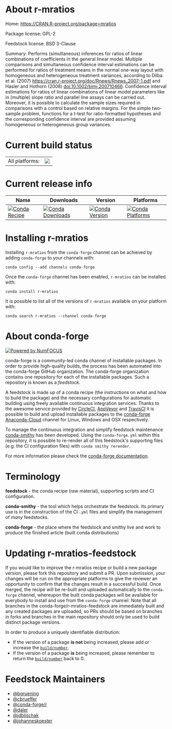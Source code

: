 About r-mratios
===============

Home: https://CRAN.R-project.org/package=mratios

Package license: GPL-2

Feedstock license: BSD 3-Clause

Summary: Performs (simultaneous) inferences for ratios of linear combinations of coefficients in the general linear model. Multiple comparisons and simultaneous confidence interval estimations can be performed for ratios of treatment means in the normal one-way layout with homogeneous and heterogeneous treatment variances, according to Dilba et al. (2007) <https://cran.r-project.org/doc/Rnews/Rnews_2007-1.pdf> and Hasler and Hothorn (2008) <doi:10.1002/bimj.200710466>. Confidence interval estimations for ratios of linear combinations of linear model parameters like in (multiple) slope ratio and parallel line assays can be carried out. Moreover, it is possible to calculate the sample sizes required in comparisons with a control based on relative margins. For the simple two-sample problem, functions for a t-test for ratio-formatted hypotheses and the corresponding confidence interval are provided assuming homogeneous or heterogeneous group variances.



Current build status
====================


<table><tr><td>All platforms:</td>
    <td>
      <a href="https://dev.azure.com/conda-forge/feedstock-builds/_build/latest?definitionId=1376&branchName=master">
        <img src="https://dev.azure.com/conda-forge/feedstock-builds/_apis/build/status/r-mratios-feedstock?branchName=master">
      </a>
    </td>
  </tr>
</table>

Current release info
====================

| Name | Downloads | Version | Platforms |
| --- | --- | --- | --- |
| [![Conda Recipe](https://img.shields.io/badge/recipe-r--mratios-green.svg)](https://anaconda.org/conda-forge/r-mratios) | [![Conda Downloads](https://img.shields.io/conda/dn/conda-forge/r-mratios.svg)](https://anaconda.org/conda-forge/r-mratios) | [![Conda Version](https://img.shields.io/conda/vn/conda-forge/r-mratios.svg)](https://anaconda.org/conda-forge/r-mratios) | [![Conda Platforms](https://img.shields.io/conda/pn/conda-forge/r-mratios.svg)](https://anaconda.org/conda-forge/r-mratios) |

Installing r-mratios
====================

Installing `r-mratios` from the `conda-forge` channel can be achieved by adding `conda-forge` to your channels with:

```
conda config --add channels conda-forge
```

Once the `conda-forge` channel has been enabled, `r-mratios` can be installed with:

```
conda install r-mratios
```

It is possible to list all of the versions of `r-mratios` available on your platform with:

```
conda search r-mratios --channel conda-forge
```


About conda-forge
=================

[![Powered by NumFOCUS](https://img.shields.io/badge/powered%20by-NumFOCUS-orange.svg?style=flat&colorA=E1523D&colorB=007D8A)](http://numfocus.org)

conda-forge is a community-led conda channel of installable packages.
In order to provide high-quality builds, the process has been automated into the
conda-forge GitHub organization. The conda-forge organization contains one repository
for each of the installable packages. Such a repository is known as a *feedstock*.

A feedstock is made up of a conda recipe (the instructions on what and how to build
the package) and the necessary configurations for automatic building using freely
available continuous integration services. Thanks to the awesome service provided by
[CircleCI](https://circleci.com/), [AppVeyor](https://www.appveyor.com/)
and [TravisCI](https://travis-ci.org/) it is possible to build and upload installable
packages to the [conda-forge](https://anaconda.org/conda-forge)
[Anaconda-Cloud](https://anaconda.org/) channel for Linux, Windows and OSX respectively.

To manage the continuous integration and simplify feedstock maintenance
[conda-smithy](https://github.com/conda-forge/conda-smithy) has been developed.
Using the ``conda-forge.yml`` within this repository, it is possible to re-render all of
this feedstock's supporting files (e.g. the CI configuration files) with ``conda smithy rerender``.

For more information please check the [conda-forge documentation](https://conda-forge.org/docs/).

Terminology
===========

**feedstock** - the conda recipe (raw material), supporting scripts and CI configuration.

**conda-smithy** - the tool which helps orchestrate the feedstock.
                   Its primary use is in the construction of the CI ``.yml`` files
                   and simplify the management of *many* feedstocks.

**conda-forge** - the place where the feedstock and smithy live and work to
                  produce the finished article (built conda distributions)


Updating r-mratios-feedstock
============================

If you would like to improve the r-mratios recipe or build a new
package version, please fork this repository and submit a PR. Upon submission,
your changes will be run on the appropriate platforms to give the reviewer an
opportunity to confirm that the changes result in a successful build. Once
merged, the recipe will be re-built and uploaded automatically to the
`conda-forge` channel, whereupon the built conda packages will be available for
everybody to install and use from the `conda-forge` channel.
Note that all branches in the conda-forge/r-mratios-feedstock are
immediately built and any created packages are uploaded, so PRs should be based
on branches in forks and branches in the main repository should only be used to
build distinct package versions.

In order to produce a uniquely identifiable distribution:
 * If the version of a package **is not** being increased, please add or increase
   the [``build/number``](https://conda.io/docs/user-guide/tasks/build-packages/define-metadata.html#build-number-and-string).
 * If the version of a package **is** being increased, please remember to return
   the [``build/number``](https://conda.io/docs/user-guide/tasks/build-packages/define-metadata.html#build-number-and-string)
   back to 0.

Feedstock Maintainers
=====================

* [@bgruening](https://github.com/bgruening/)
* [@cbrueffer](https://github.com/cbrueffer/)
* [@conda-forge/r](https://github.com/conda-forge/r/)
* [@daler](https://github.com/daler/)
* [@jdblischak](https://github.com/jdblischak/)
* [@johanneskoester](https://github.com/johanneskoester/)

